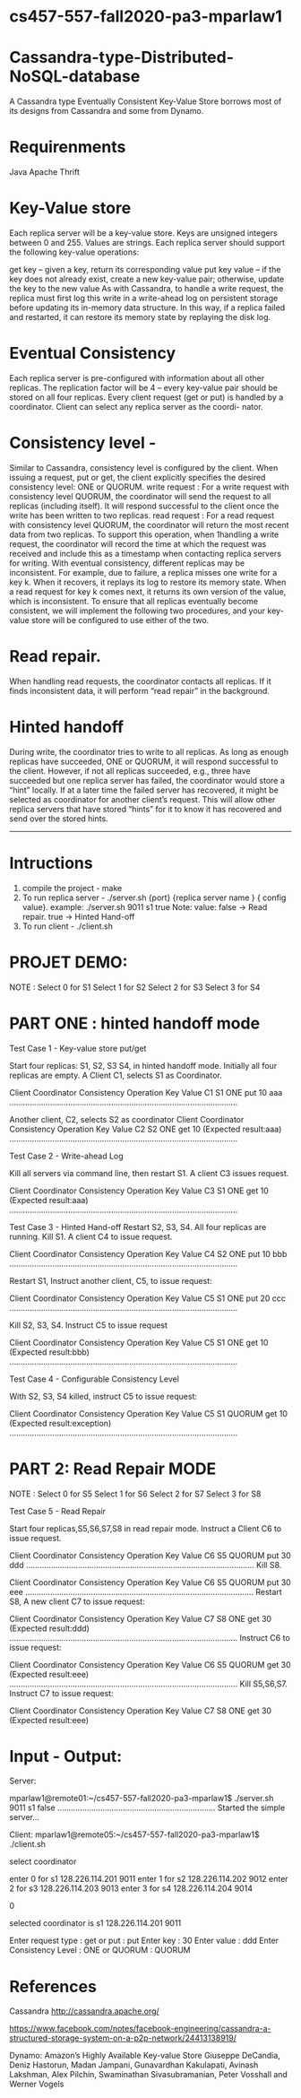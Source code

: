 #  cs457-557-fall2020-pa3-mparlaw1

# Cassandra-type-Distributed-NoSQL-database
A Cassandra type Eventually Consistent Key-Value Store borrows most of its designs from Cassandra and some from Dynamo.

# Requirenments
Java
Apache Thrift

# Key-Value store

Each replica server will be a key-value store. Keys are unsigned integers between 0 and 255. Values are strings. Each replica server should support the following key-value operations:

get key – given a key, return its corresponding value
put key value – if the key does not already exist, create a new key-value pair; otherwise, update the key to the new value As with Cassandra, to handle a write request, the replica must first log this write in a write-ahead log on persistent storage before updating its in-memory data structure. In this way, if a replica failed and restarted, it can restore its memory state by replaying the disk log.
# Eventual Consistency

Each replica server is pre-configured with information about all other replicas. The replication factor will be 4 – every key-value pair should be stored on all four replicas. Every client request (get or put) is handled by a coordinator. Client can select any replica server as the coordi- nator.

# Consistency level - 
Similar to Cassandra, consistency level is configured by the client. When issuing a request, put or get, the client explicitly specifies the desired consistency level: ONE or QUORUM.
write request : For a write request with consistency level QUORUM, the coordinator will send the request to all replicas (including itself). It will respond successful to the client once the write has been written to two replicas.
read request : For a read request with consistency level QUORUM, the coordinator will return the most recent data from two replicas. To support this operation, when 1handling a write request, the coordinator will record the time at which the request was received and include this as a timestamp when contacting replica servers for writing.
With eventual consistency, different replicas may be inconsistent. For example, due to failure, a replica misses one write for a key k. When it recovers, it replays its log to restore its memory state. When a read request for key k comes next, it returns its own version of the value, which is inconsistent. To ensure that all replicas eventually become consistent, we will implement the following two procedures, and your key-value store will be configured to use either of the two.

# Read repair. 
When handling read requests, the coordinator contacts all replicas. If it finds inconsistent data, it will perform “read repair” in the background.
# Hinted handoff 
During write, the coordinator tries to write to all replicas. As long as enough replicas have succeeded, ONE or QUORUM, it will respond successful to the client. However, if not all replicas succeeded, e.g., three have succeeded but one replica server has failed, the coordinator would store a “hint” locally. If at a later time the failed server has recovered, it might be selected as coordinator for another client’s request. This will allow other replica servers that have stored “hints” for it to know it has recovered and send over the stored hints.

*****************************************************************************************************************************************

# Intructions

1. compile the project - make 
2. To run replica server - ./server.sh {port} {replica server name } { config value}.  example:  ./server.sh 9011 s1 true 
        Note:  value: false -> Read repair. true -> Hinted Hand-off
3. To run client - ./client.sh 



# PROJET DEMO:

 NOTE : Select 0 for S1
        Select 1 for S2
        Select 2 for S3
        Select 3 for S4

# PART ONE : hinted handoff mode
Test Case 1 - Key-value store put/get

Start four replicas: S1, S2, S3 S4, in hinted handoff mode. Initially all four replicas are empty.
A Client C1, selects S1 as Coordinator.

Client	Coordinator	Consistency	Operation	Key	Value
C1	S1	ONE	put	10	aaa
.....................................................................................................

Another client, C2, selects S2 as coordinator
Client	Coordinator	Consistency	Operation	Key	Value
C2	S2	ONE	get	10	(Expected result:aaa)
.....................................................................................................

Test Case 2 - Write-ahead Log

Kill all servers via command line, then restart S1. A client C3 issues request.

Client	Coordinator	Consistency	Operation	Key	Value
C3	S1	ONE	get	10	(Expected result:aaa)
.....................................................................................................

Test Case 3 - Hinted Hand-off
Restart S2, S3, S4. All four replicas are running. Kill S1. A client C4 to issue request.

Client	Coordinator	Consistency	Operation	Key	Value
C4	S2	ONE	put	10	bbb
.....................................................................................................

Restart S1, Instruct another client, C5, to issue request:

Client	Coordinator	Consistency	Operation	Key	Value
C5	S1	ONE	put	20	ccc
.....................................................................................................

Kill S2, S3, S4. Instruct C5 to issue request

Client	Coordinator	Consistency	Operation	Key	Value
C5	S1	ONE	get	10	(Expected result:bbb)
.....................................................................................................

Test Case 4 - Configurable Consistency Level

With S2, S3, S4 killed, instruct C5 to issue request:

Client	Coordinator	Consistency	Operation	Key	Value
C5	S1	QUORUM	get	10	(Expected result:exception)
.....................................................................................................

# PART 2:  Read Repair MODE
 NOTE : Select 0 for S5
        Select 1 for S6
        Select 2 for S7
        Select 3 for S8

Test Case 5 - Read Repair

Start four replicas,S5,S6,S7,S8 in read repair mode.
Instruct a Client C6 to issue request.

Client	Coordinator	Consistency	Operation	Key	Value
C6	S5	QUORUM	put	30	ddd
.....................................................................................................
Kill S8.

Client	Coordinator	Consistency	Operation	Key	Value
C6	S5	QUORUM	put	30	eee
.....................................................................................................
Restart S8, A new client C7 to issue request:

Client	Coordinator	Consistency	Operation	Key	Value
C7	S8	ONE	get	30	(Expected result:ddd)
.....................................................................................................
Instruct C6 to issue request:

Client	Coordinator	Consistency	Operation	Key	Value
C6	S5	QUORUM	get	30	(Expected result:eee)
.....................................................................................................
Kill S5,S6,S7. Instruct C7 to issue request:

Client	Coordinator	Consistency	Operation	Key	Value
C7	S8	ONE	get	30	(Expected result:eee)




# Input - Output:

Server: 

mparlaw1@remote01:~/cs457-557-fall2020-pa3-mparlaw1$ ./server.sh 9011 s1 false
......................................................................
Started the simple server...

Client:
mparlaw1@remote05:~/cs457-557-fall2020-pa3-mparlaw1$ ./client.sh 

select coordinator 

enter 0 for  s1 128.226.114.201 9011
enter 1 for  s2 128.226.114.202 9012
enter 2 for  s3 128.226.114.203 9013
enter 3 for  s4 128.226.114.204 9014

0

 selected coordinator is  s1 128.226.114.201 9011
 
Enter request type : get or put :
put
Enter key :
30
Enter value :
ddd
Enter Consistency Level : ONE or QUORUM : 
QUORUM


# References

Cassandra
http://cassandra.apache.org/

https://www.facebook.com/notes/facebook-engineering/cassandra-a-structured-storage-system-on-a-p2p-network/24413138919/

Dynamo: Amazon’s Highly Available Key-value Store Giuseppe DeCandia, Deniz Hastorun, Madan Jampani, Gunavardhan Kakulapati, Avinash Lakshman, Alex Pilchin, Swaminathan Sivasubramanian, Peter Vosshall and Werner Vogels

